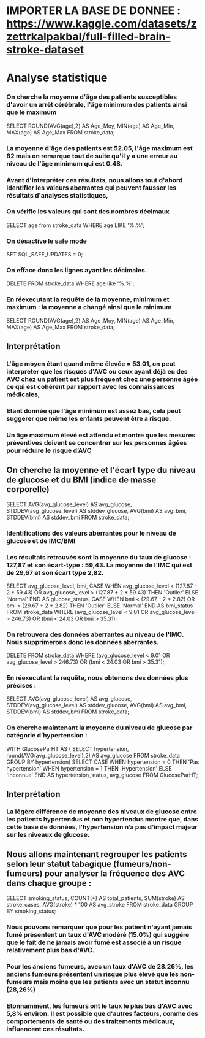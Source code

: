# IMPORTER LA BASE DE DONNEE : https://www.kaggle.com/datasets/zzettrkalpakbal/full-filled-brain-stroke-dataset

# Analyse statistique

### On cherche la moyenne d'âge des patients susceptibles d'avoir un arrêt cérébrale, l'âge minimum des patients ainsi que le maximum

SELECT ROUND(AVG(age),2) AS Age_Moy, MIN(age) AS Age_Min, MAX(age) AS Age_Max
FROM stroke_data;

### La moyenne d'âge des patients est 52.05, l'âge maximum est 82 mais on remarque tout de suite qu'il y a une erreur au niveau de l'âge minimum qui est 0.48.
### Avant d'interpréter ces résultats, nous allons tout d'abord identifier les valeurs aberrantes qui peuvent fausser les résultats d'analyses statistiques,

### On vérifie les valeurs qui sont des nombres décimaux
SELECT age from stroke_data
WHERE age LIKE '%.%';

### On désactive le safe mode
SET SQL_SAFE_UPDATES = 0;

### On efface donc les lignes ayant les décimales.
DELETE FROM stroke_data
WHERE age like '%.%';

### En réexecutant la requête de la moyenne, minimum et maximum : la moyenne a changé ainsi que le minimum
SELECT ROUND(AVG(age),2) AS Age_Moy, MIN(age) AS Age_Min, MAX(age) AS Age_Max
FROM stroke_data;

## Interprétation
### L'âge moyen étant quand même élevée = 53.01, on peut interpreter que les risques d'AVC ou ceux ayant déjà eu des AVC chez un patient est plus fréquent chez une personne âgée ce qui est cohérent par rapport avec les connaissances médicales,
### Etant donnée que l'âge minimum est assez bas, cela peut suggerer que même les enfants peuvent être a risque.
### Un âge maximum élevé est attendu et montre que les mesures préventives doivent se concentrer sur les personnes âgées pour réduire le risque d’AVC

## On cherche la moyenne et l'écart type du niveau de glucose et du BMI (indice de masse corporelle)

SELECT 
    AVG(avg_glucose_level) AS avg_glucose,
    STDDEV(avg_glucose_level) AS stddev_glucose,
    AVG(bmi) AS avg_bmi,
    STDDEV(bmi) AS stddev_bmi
FROM stroke_data;

### Identifications des valeurs aberrantes pour le niveau de glucose et de IMC/BMI

### Les résultats retrouvés sont la moyenne du taux de glucose : 127,87 et son écart-type : 59,43. La moyenne de l'IMC qui est de 29,67 et son écart type 2,82.

SELECT avg_glucose_level, bmi,
    CASE 
        WHEN avg_glucose_level < (127.87 - 2 * 59.43) OR avg_glucose_level > (127.87 + 2 * 59.43) THEN 'Outlier'
        ELSE 'Normal' 
    END AS glucose_status,
    CASE 
        WHEN bmi < (29.67 - 2 * 2.82) OR bmi > (29.67 + 2 * 2.82) THEN 'Outlier' 
        ELSE 'Normal' 
    END AS bmi_status
FROM stroke_data
WHERE (avg_glucose_level < 9.01 OR avg_glucose_level > 246.73)
OR    (bmi < 24.03 OR bmi > 35.31);

### On retrouvera des données aberrantes au niveau de l'IMC. Nous supprimerons donc les données aberrantes.

DELETE FROM stroke_data
WHERE 
    (avg_glucose_level < 9.01 OR avg_glucose_level > 246.73)
    OR 
    (bmi < 24.03 OR bmi > 35.31);

### En réexecutant la requête, nous obtenons des données plus précises :

SELECT 
    AVG(avg_glucose_level) AS avg_glucose,
    STDDEV(avg_glucose_level) AS stddev_glucose,
    AVG(bmi) AS avg_bmi,
    STDDEV(bmi) AS stddev_bmi
FROM stroke_data;

### On cherche maintenant la moyenne du niveau de glucose par catégorie d’hypertension : 
WITH GlucoseParHT AS (
    SELECT 
        hypertension, 
        round(AVG(avg_glucose_level),2) AS avg_glucose
    FROM stroke_data
    GROUP BY hypertension)
SELECT 
    CASE 
        WHEN hypertension = 0 THEN 'Pas hypertension' 
        WHEN hypertension = 1 THEN 'Hypertension' 
        ELSE 'Inconnue' 
    END AS hypertension_status, avg_glucose
FROM GlucoseParHT;

## Interprétation
### La légère différence de moyenne des niveaux de glucose entre les patients hypertendus et non hypertendus montre que, dans cette base de données, l’hypertension n’a pas d’impact majeur sur les niveaux de glucose. 


## Nous allons maintenant regrouper les patients selon leur statut tabagique (fumeurs/non-fumeurs) pour analyser la fréquence des AVC dans chaque groupe : 

SELECT 
    smoking_status,
    COUNT(*) AS total_patients,
    SUM(stroke) AS stroke_cases,
    AVG(stroke) * 100 AS avg_stroke
FROM stroke_data
GROUP BY smoking_status;

### Nous pouvons remarquer que pour les patient n'ayant jamais fumé présentent un taux d'AVC modéré (15.0%) qui suggère que le fait de ne jamais avoir fumé est associé à un risque relativement plus bas d'AVC.
### Pour les anciens fumeurs, avec un taux d'AVC de 28.26%, les anciens fumeurs présentent un risque plus élevé que les non-fumeurs mais moins que les patients avec un statut inconnu (28,26%)
### Etonnamment, les fumeurs ont le taux le plus bas d'AVC avec 5,8% environ. Il est possible que d'autres facteurs, comme des comportements de santé ou des traitements médicaux, influencent ces résultats.














